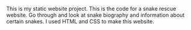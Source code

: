 This is my static website project. This is the code for a snake rescue website. Go through and look at snake biography and information about certain snakes. I used HTML and CSS to make this website. 
